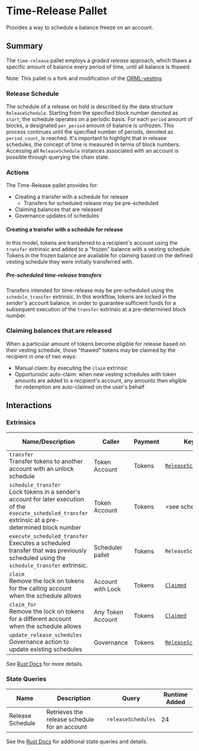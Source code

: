 # Time-Release Pallet

Provides a way to schedule a balance freeze on an account.

## Summary

The `time-release` pallet employs a _graded release_ approach, which thaws a specific amount of balance every period of time, until all balance is thawed.

Note: This pallet is a fork and modification of the [ORML-vesting](<[vesting](https://github.com/open-web3-stack/open-runtime-module-library/tree/master/vesting)>).

### Release Schedule

The schedule of a release on hold is described by the data structure `ReleaseSchedule`. Starting from the specified block number denoted as `start`, the schedule operates on a periodic basis. For each `period` amount of blocks, a designated `per_period` amount of balance is unfrozen. This process continues until the specified number of periods, denoted as `period_count`, is reached. It's important to highlight that in release schedules, the concept of time is measured in terms of block numbers. Accessing all `ReleaseSchedule` instances associated with an account is possible through querying the chain state.

### Actions

The Time-Release pallet provides for:

- Creating a transfer with a schedule for release
    - Transfers for scheduled release may be pre-scheduled
- Claiming balances that are released
- Governance updates of schedules


#### Creating a transfer with a schedule for release
In this model, tokens are transferred to a recipient's account using the `transfer` extrinsic and added to a "frozen" balance with a vesting schedule. Tokens in the frozen balance are available for claiming based on the defined vesting schedule they were initially transferred with.

##### Pre-scheduled time-release transfers
Transfers intended for time-release may be pre-scheduled using the `schedule_transfer` extrinsic. In this workflow, tokens are locked in the _sender's_ account balance, in order to guarantee sufficient funds for a subsequent execution of the `transfer` extrinsic at a pre-determined block number.

### Claiming balances that are released
When a particular amount of tokens become eligible for release based on their vesting schedule, those "thawed" tokens may be claimed by the recipient in one of two ways:
- Manual claim: by executing the `claim` extrinsic
- Opportunistic auto-claim: when new vesting schedules with token amounts are added to a recipient's account, any amounts then eligible for redemption are auto-claimed on the user's behalf

## Interactions

### Extrinsics

| Name/Description                                                                            | Caller            | Payment | Key Events                                                                                                                                          | Runtime Added |
| ------------------------------------------------------------------------------------------- | ----------------- | ------- | --------------------------------------------------------------------------------------------------------------------------------------------------- | ------------- |
| `transfer`<br />Transfer tokens to another account with an unlock schedule                  | Token Account     | Tokens  | [`ReleaseScheduleAdded`](https://frequency-chain.github.io/frequency/pallet_time_release/pallet/enum.Event.html#variant.ReleaseScheduleAdded)       | 24            |
| `schedule_transfer`<br />Lock tokens in a sender's account for later execution of the `execute_scheduled_transfer` extrinsic at a pre-determined block number | Token Account | Tokens | \<see scheduler pallet\>| 144
| `execute_scheduled_transfer`<br />Executes a scheduled transfer that was previously scheduled using the `schedule_transfer` extrinsic. | Scheduler pallet | Tokens | `ReleaseScheduleAdded` | 144
| `claim`<br />Remove the lock on tokens for the calling account when the schedule allows     | Account with Lock | Tokens  | [`Claimed`](https://frequency-chain.github.io/frequency/pallet_time_release/pallet/enum.Event.html#variant.Claimed)                                 | 24            |
| `claim_for`<br />Remove the lock on tokens for a different account when the schedule allows | Any Token Account | Tokens  | [`Claimed`](https://frequency-chain.github.io/frequency/pallet_time_release/pallet/enum.Event.html#variant.Claimed)                                 | 24            |
| `update_release_schedules`<br />Governance action to update existing schedules              | Governance        | Tokens  | [`ReleaseSchedulesUpdated`](https://frequency-chain.github.io/frequency/pallet_time_release/pallet/enum.Event.html#variant.ReleaseSchedulesUpdated) | 24            |

See [Rust Docs](https://frequency-chain.github.io/frequency/pallet_time_release/pallet/struct.Pallet.html) for more details.

### State Queries

| Name             | Description                                   | Query              | Runtime Added |
| ---------------- | --------------------------------------------- | ------------------ | ------------- |
| Release Schedule | Retrieves the release schedule for an account | `releaseSchedules` | 24            |

See the [Rust Docs](https://frequency-chain.github.io/frequency/pallet_time_release/pallet/storage_types/index.html) for additional state queries and details.
